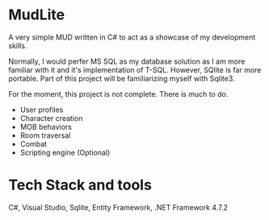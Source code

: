 # MudLite
A very simple MUD written in C# to act as a showcase of my development skills.
 
Normally, I would perfer MS SQL as my database solution as I am more familiar with it and it's implementation of T-SQL. However, SQlite is far more portable. Part of this project will be familiarizing myself with Sqlite3.

For the moment, this project is not complete. There is much to do.
- User profiles
- Character creation
- MOB behaviors
- Room traversal
- Combat
- Scripting engine (Optional)

# Tech Stack and tools
C#, Visual Studio, Sqlite, Entity Framework, .NET Framework 4.7.2
